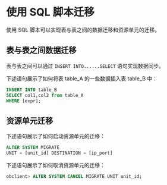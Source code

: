使用 SQL 脚本迁移 
================================

使用 SQL 脚本可以实现表与表之间的数据迁移和资源单元的迁移。

表与表之间数据迁移 
------------------------------

表与表之间可以通过 `INSERT INTO......SELECT` 语句实现数据同步。

下述语句展示了如何将表 table_A 的一些数据插入表 table_B 中：

```sql
INSERT INTO table_B
SELECT col1,col2 from table_A
WHERE [expr];
```



资源单元迁移 
---------------------------

下述语句展示了如何启动资源单元的迁移：

```sql
ALTER SYSTEM MIGRATE
UNIT = [unit_id] DESTINATION = [ip_port]
```



下述语句展示了如何取消资源单元的迁移：

```sql
obclient> ALTER SYSTEM CANCEL MIGRATE UNIT unit_id;
```


